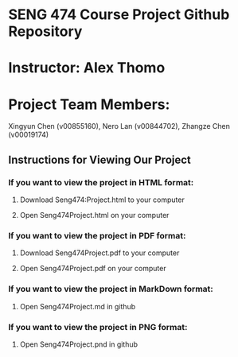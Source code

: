 # SENG 474 Course Project Github Repository

# Instructor: Alex Thomo

# Project Team Members: 
Xingyun Chen (v00855160), 
Nero Lan (v00844702),
Zhangze Chen (v00019174)

## Instructions for Viewing Our Project

### If you want to view the project in HTML format:

1. Download Seng474:Project.html to your computer

2. Open Seng474Project.html on your computer

### If you want to view the project in PDF format:

1. Download Seng474Project.pdf to your computer

2. Open Seng474Project.pdf on your computer

### If you want to view the project in MarkDown format:

1. Open Seng474Project.md in github

### If you want to view the project in PNG format:

1. Open Seng474Project.pnd in github
